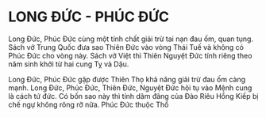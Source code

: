 # LONG ĐỨC - PHÚC ĐỨC

Long Đức, Phúc Đức cùng một tính chất giải trừ tai nạn đau ốm, quan tụng. Sách vở Trung Quốc đưa sao Thiên Đức vào vòng Thái Tuế và không có Phúc Đức cho vòng này. Sách vở Việt thì Thiên Nguyệt Đức tính riêng theo năm sinh khởi từ hai cung Tỵ và Dậu.

Long Đức, Phúc Đức gặp được Thiên Thọ khả năng giải trừ đau ốm càng mạnh. Long Đức, Phúc Đức, Thiên Đức, Nguyệt Đức hội tụ vào Mệnh cung là cách tứ đức. Có bốn sao này thì tính dâm đãng của Đào Riêu Hồng Kiếp bị chế ngự không rông rỡ nữa. Phúc Đức thuộc Thổ